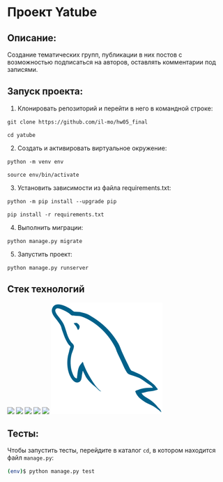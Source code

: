 # Проект Yatube

## Описание:
Создание тематических групп, публикации в них постов  с возможностью подписаться на авторов,
оставлять комментарии под записями.


## Запуск проекта:

1. Клонировать репозиторий и перейти в него в командной строке:

```
git clone https://github.com/il-mo/hw05_final
```

```
cd yatube
```

2. Cоздать и активировать виртуальное окружение:

```
python -m venv env
```

```
source env/bin/activate
```

3. Установить зависимости из файла requirements.txt:

```
python -m pip install --upgrade pip
```

```
pip install -r requirements.txt
```

4. Выполнить миграции:

```
python manage.py migrate
```

5. Запустить проект:

```
python manage.py runserver
```
## Cтек технологий

<img src="https://camo.githubusercontent.com/1d60a65352c961dc0bc3bfcddb926a34787b47ffced9bcadeaea32962297ef5a/68747470733a2f2f696d672e736869656c64732e696f2f62616467652f2d507974686f6e2d3035313232413f7374796c653d666c6174266c6f676f3d707974686f6e"> <img src="https://camo.githubusercontent.com/e3b0a2acde2315cf6389d5f30fc1ad13d74a087554a28d5193a2131d4e79d180/68747470733a2f2f696d672e736869656c64732e696f2f62616467652f2d446a616e676f2d3035313232413f7374796c653d666c6174266c6f676f3d646a616e676f266c6f676f436f6c6f723d303932453230"> <img src="https://camo.githubusercontent.com/d738d76484d50c8345c2d01e39364b707285bc7936140858e7909dfe6424efb2/68747470733a2f2f696d672e736869656c64732e696f2f62616467652f2d4353532d3035313232413f7374796c653d666c6174266c6f676f3d43535333266c6f676f436f6c6f723d313537324236"> <img src="https://camo.githubusercontent.com/c8d13e1c596a6726b1da8475a9299fac133f95ef009083b48be01f975a44987e/68747470733a2f2f696d672e736869656c64732e696f2f62616467652f2d48544d4c2d3035313232413f7374796c653d666c6174266c6f676f3d48544d4c35"> <img src="https://camo.githubusercontent.com/1a3d592707d940e585ac708278cf93823ccf24115714e2b90d27165c2abac401/68747470733a2f2f696d672e736869656c64732e696f2f62616467652f2d426f6f7473747261702d3035313232413f7374796c653d666c6174266c6f676f3d626f6f747374726170266c6f676f436f6c6f723d353633443743"> <img src="https://raw.githubusercontent.com/devicons/devicon/2ae2a900d2f041da66e950e4d48052658d850630/icons/mysql/mysql-original.svg">


## Тесты:
Чтобы запустить тесты, перейдите в каталог `cd`, в котором находится файл `manage.py`:
```sh
(env)$ python manage.py test 
```
